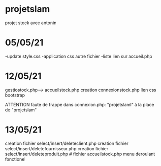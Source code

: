 # projetslam
 projet stock avec antonin
# 05/05/21
-update style.css
-application css autre fichier
-liste lien sur accueil.php

# 12/05/21
gestiostock.php--> accueilstock.php
creation connexionstock.php
lien css bootstrap

ATTENTION faute de frappe dans connexion.php:
"projetslaml" à la place de "projetslam"

# 13/05/21
creation fichier select/insert/deleteclient.php
creation  fichier select/insert/deletefournisseur.php
creation  fichier select/insert/deleteproduit.php
    # fichier accueilstock.php menu deroulant fonctionel

